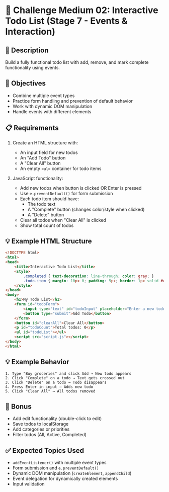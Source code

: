 # 🎯 Challenge Medium 02: Interactive Todo List (Stage 7 - Events & Interaction)

## 📝 Description

Build a fully functional todo list with add, remove, and mark complete functionality using events.

## 🎯 Objectives

- Combine multiple event types
- Practice form handling and prevention of default behavior
- Work with dynamic DOM manipulation
- Handle events with different elements

## 📋 Requirements

1. Create an HTML structure with:
   - An input field for new todos
   - An "Add Todo" button
   - A "Clear All" button
   - An empty `<ul>` container for todo items

2. JavaScript functionality:
   - Add new todos when button is clicked OR Enter is pressed
   - Use `e.preventDefault()` for form submission
   - Each todo item should have:
     - The todo text
     - A "Complete" button (changes color/style when clicked)
     - A "Delete" button
   - Clear all todos when "Clear All" is clicked
   - Show total count of todos

## 💡 Example HTML Structure

```html
<!DOCTYPE html>
<html>
<head>
    <title>Interactive Todo List</title>
    <style>
        .completed { text-decoration: line-through; color: gray; }
        .todo-item { margin: 10px 0; padding: 5px; border: 1px solid #ccc; }
    </style>
</head>
<body>
    <h1>My Todo List</h1>
    <form id="todoForm">
        <input type="text" id="todoInput" placeholder="Enter a new todo...">
        <button type="submit">Add Todo</button>
    </form>
    <button id="clearAll">Clear All</button>
    <p id="todoCount">Total todos: 0</p>
    <ul id="todoList"></ul>
    <script src="script.js"></script>
</body>
</html>
```

## 💡 Example Behavior

```
1. Type "Buy groceries" and click Add → New todo appears
2. Click "Complete" on a todo → Text gets crossed out
3. Click "Delete" on a todo → Todo disappears
4. Press Enter in input → Adds new todo
5. Click "Clear All" → All todos removed
```

## 🚀 Bonus

- Add edit functionality (double-click to edit)
- Save todos to localStorage
- Add categories or priorities
- Filter todos (All, Active, Completed)

## ✅ Expected Topics Used

- `addEventListener()` with multiple event types
- Form submission and `e.preventDefault()`
- Dynamic DOM manipulation (`createElement`, `appendChild`)
- Event delegation for dynamically created elements
- Input validation
